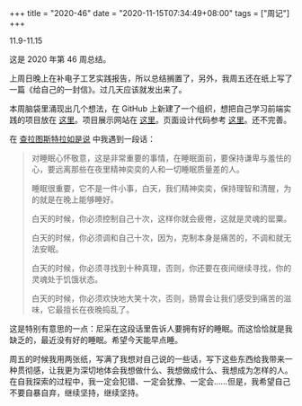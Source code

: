 +++
title = "2020-46"
date = "2020-11-15T07:34:49+08:00"
tags = ["周记"]
+++

11.9-11.15

这是 2020 年第 46 周总结。

上周日晚上在补电子工艺实践报告，所以总结搁置了，另外，我周五还在纸上写了一篇《给自己的一封信》。过几天应该就发出来了。

本周脑袋里涌现出几个想法，在 GitHub 上新建了一个组织，想把自己学习前端实践的项目放在 [这里](https://github.com/rbew)。项目展示网站在 [这里](https://rbew.yidajiabei.xyz/)。页面设计代码参考 [这里](https://www.owlling.com/)。还不完善。

在 [查拉图斯特拉如是说](https://weread.qq.com/web/reader/d81327605d00d6d81bac2e0kc4c329b011c4ca4238a0201) 中我遇到一段话：

> 对睡眠心怀敬意，这是非常重要的事情，在睡眠面前，要保持谦卑与羞怯的心，要远离那些在夜里精神奕奕的人和一切睡眠质量差的人。
>
> 睡眠很重要，它不是一件小事，白天，我们精神奕奕，保持理智和清醒，为的就是在晚上能够睡好。
>
> 白天的时候，你必须控制自己十次，这样你就会疲倦，这就是灵魂的罂粟。
>
> 白天的时候，你必须调和自己十次，因为，克制本身是痛苦的，不调和就无法安眠。
>
> 白天的时候，你必须寻找到十种真理，否则，你还要在夜间继续寻找，你的灵魂处于饥饿状态。
>
> 白天的时候，你必须欢快地大笑十次，否则，肠胃会让我们感受到痛苦的滋味，它最擅长在夜晚捣乱了。

这是特别有意思的一点：尼采在这段话里告诉人要拥有好的睡眠。而这恰恰就是我缺乏的，最近没有好的睡眠。希望今天能早点睡。

周五的时候我用两张纸，写满了我想对自己说的一些话，写下这些东西给我带来一种贯彻感，让我更为深切地体会我想做什么、我想做成什么、我想成为怎样的人。在自我探索的过程中，我一定会犯错、一定会犹豫、一定会……但是，我希望自己不要自暴自弃，继续坚持，继续坚持。
